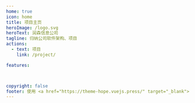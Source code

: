 ```yaml
---
home: true
icon: home
title: 项目主页
heroImage: /logo.svg
heroText: 润森信息公司
tagline: 归纳公司软件架构、项目
actions:
  - text: 项目
    link: /project/

features:



copyright: false
footer: 使用 <a href="https://theme-hope.vuejs.press/" target="_blank">VuePress Theme Hope</a> 主题 | MIT 协议, 版权所有 © 2019-present Mr.Hope
---
```

